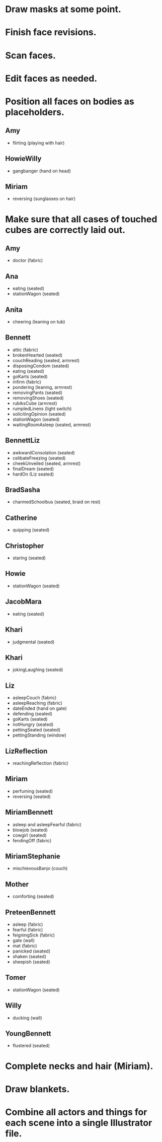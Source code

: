 # Draw masks at some point.

# Finish face revisions.

# Scan faces.

# Edit faces as needed.

# Position all faces on bodies as placeholders.

## Amy
* flirting (playing with hair)

## HowieWilly
* gangbanger (hand on head)

## Miriam
* reversing (sunglasses on hair)

# Make sure that all cases of touched cubes are correctly laid out.

## Amy
* doctor (fabric)

## Ana
* eating (seated)
* stationWagon (seated)

## Anita
* cheering (leaning on tub)

## Bennett
* attic (fabric)
* brokenHearted (seated)
* couchReading (seated, armrest)
* disposingCondom (seated)
* eating (seated)
* goKarts (seated)
* infirm (fabric)
* pondering (leaning, armrest)
* removingPants (seated)
* removingShoes (seated)
* rubiksCube (armrest)
* rumpledLinens (light switch)
* solicitingOpinion (seated)
* stationWagon (seated)
* waitingRoomAsleep (seated, armrest)

## BennettLiz
* awkwardConsolation (seated)
* celibateFreezing (seated)
* cheekUnveiled (seated, armrest)
* finalDream (seated)
* hardOn (Liz seated)

## BradSasha
* charmedSchoolbus (seated, braid on rest)

## Catherine
* quipping (seated)

## Christopher
* staring (seated)

## Howie
* stationWagon (seated)

## JacobMara
* eating (seated)

## Khari
* judgmental (seated)

## Khari
* jokingLaughing (seated)

## Liz
* asleepCouch (fabric)
* asleepReaching (fabric)
* dateEnded (hand on gate)
* defending (seated)
* goKarts (seated)
* notHungry (seated)
* pettingSeated (seated)
* pettingStanding (window)

## LizReflection
* reachingReflection (fabric)

## Miriam
* perfuming (seated)
* reversing (seated)

## MiriamBennett
* asleep and asleepFearful (fabric)
* blowjob (seated)
* cowgirl (seated)
* fendingOff (fabric)

## MiriamStephanie
* mischievousBanjo (couch)

## Mother
* comforting (seated)

## PreteenBennett
* asleep (fabric)
* fearful (fabric)
* feigningSick (fabric)
* gate (wall)
* mat (fabric)
* panicked (seated)
* shaken (seated)
* sheepish (seated)

## Tomer
* stationWagon (seated)

## Willy
* ducking (wall)

## YoungBennett
* flustered (seated)

# Complete necks and hair (Miriam).
# Draw blankets.

# Combine all actors and things for each scene into a single Illustrator file.